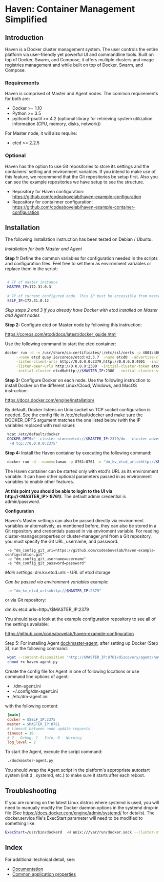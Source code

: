 # Haven: Container Management Simplified
 
## Introduction
Haven is a Docker cluster management system. The user controls the entire platform via user-friendly yet powerful UI and 
commandline tools. Built on top of Docker, Swarm, and Compose, it offers multiple clusters and image registries management 
and while built on top of Docker, Swarm, and Compose.

### Requirements

Haven is comprised of Master and Agent nodes. The common requirements for both are: 
 
 * Docker >= 1.10
 * Python >= 3.5
 * python3-psutil >= 4.2 (optional library for retrieving system utilization information (CPU, memory, disks, network))
 
For Master node, it will also require:
 
 * etcd >= 2.2.5

### Optional 

Haven has the option to use Git repositories to store its settings and the containers' setting and environment variables. If
you intend to make use of this feature, we recommend that the Git repositories be setup first.  Also you can see the example
repositories we have setup to see the structure.

* Repository for Haven configuration: https://github.com/codeabovelab/haven-example-configuration
* Repository for containner configuration: https://github.com/codeabovelab/haven-example-container-configuration

## Installation

The following installation instruction has been tested on Debian / Ubuntu.

*Installation for both Master and Agent*

**Step 1:** Define the common variables for configuration needed in the scripts and configuration files.  Feel free to set them as 
 environment variables or replace them in the script:
 
```sh
 
 # IP of master instance
 MASTER_IP=172.31.0.3 
 
 # IP of current configured node. This IP must be accessible from master instance
 SELF_IP=172.31.0.12
```

*Skip steps 2 and 3 if you already have Docker with etcd installed on Master and Agent nodes* 

**Step 2:** Configure etcd on Master node by following this instruction:
 
https://coreos.com/etcd/docs/latest/docker_guide.html

Use the following command to start the etcd container: 
```sh
docker run -d -v /usr/share/ca-certificates/:/etc/ssl/certs -p 4001:4001 -p 2380:2380 -p 2379:2379 \
     --name etcd quay.io/coreos/etcd:v2.3.7  -name etcd0  -advertise-client-urls http://$MASTER_IP:2379,http://$MASTER_IP:4001 \
     -listen-client-urls http://0.0.0.0:2379,http://0.0.0.0:4001  -initial-advertise-peer-urls http://$MASTER_IP:2380 \
     -listen-peer-urls http://0.0.0.0:2380  -initial-cluster-token etcd-cluster-1 \
     -initial-cluster etcd0=http://$MASTER_IP:2380  -initial-cluster-state new

```

**Step 3:** Configure Docker on each node. Use the following instruction to install Docker on the different Linux/Cloud, Windows, 
and MacOS instruction:
 
 https://docs.docker.com/engine/installation/
 
 By default, Docker listens on Unix socket so TCP socket configuration is needed. See the config file in /etc/default/docker 
 and make sure the DOCKER_OPTS argument matches the one listed below (with the IP variables replaced with real value):
  
```sh
 %cat /etc/default/docker
 DOCKER_OPTS="--cluster-store=etcd://$MASTER_IP:2379/dn --cluster-advertise=$SELF_IP:2375 \
  -H tcp://0.0.0.0:2375"
```
 
**Step 4:** Install the Haven container by executing the following command:
 
```sh
 docker run -d --name=cluman -p 8761:8761 -e "dm_kv_etcd_urls=http://$MASTER_IP:2379" codeabovelab/cluster-manager

```
 
The Haven container can be started only with etcd's URL as its environment variable. It can have other optional parameters 
passed in as environment variables to enable other features. 

**At this point you should be able to login to the UI via http://<MASTER_IP>:8761/.**  The default admin credential is 
admin/password.

**Configuration**

Haven's Master settings can also be passed directly via environment variables or alternatively, as mentioned before, they can 
also be stored in a Git repository and credentials passed in via enviroment variable. For reading cluster-manager.properties or 
cluster-manager.yml from a Git repository, you must specify the Git URL, username, and password:

```properties
 -e "dm_config_git_uri=https://github.com/codeabovelab/haven-example-configuration.git"
 -e "dm_config_git_username=username"
 -e "dm_config_git_password=password"
```

*Main settings:*
dm.kv.etcd.urls - URL of etcd storage

*Can be passed via environment variables*
example: 
```sh
 -e "dm_kv_etcd_urls=http://$MASTER_IP:2379" 
```
or via Git repository:

dm.kv.etcd.urls=http://$MASTER_IP:2379

You should take a look at the example configuration repository to see all of the settings available:

https://github.com/codeabovelab/haven-example-configuration


Step 5: For installing Agent [dockmaster-agent](/doc/agent.md), after setting up Docker (Step 3), run the following command:
 
```sh
 wget --content-disposition 'http://$MASTER_IP:8761/discovery/agent/haven-agent.py?node=$SELF_IP:2375'
 chmod +x haven-agent.py
```
 
 Create the config file for Agent in one of following locations or use command line options of agent: 
 
 * ./dm-agent.ini
 * ~/.config/dm-agent.ini
 * /etc/dm-agent.ini
 
with the following content:
 
```ini
 [main]
 docker = $SELF_IP:2375
 master = $MASTER_IP:8761
 # timeout between node update requests
 timeout = 10 
 # 2 - Debug, 1 - Info, 0 - Warning
 log_level = 2 
```
 
To start the Agent, execute the script command:
```sh
 ./dockmaster-agent.py
```

You should wrap the Agent script in the platform's appropriate autostart system (init.d , systemd, etc.) to make sure it starts 
after each reboot.
  
## Troubleshooting ##
If you are running on the latest Linux distros where systemd is used, you will need to manually modify the Docker daemon 
options in the systemd drop-in file (See https://docs.docker.com/engine/admin/systemd/ for details). The docker.service file's 
ExecStart parameter will need to be modified to something like:

```sh
ExecStart=/usr/bin/dockerd  -H unix:///var/run/docker.sock --cluster-store=etcd://<MASTER_IP>:2379/dn --cluster-advertise=eth0:2375 -H tcp://0.0.0.0:2375
```

## Index ##

For additional technical detail, see:

* [Documentation](/doc/)
* [Common application properties](https://github.com/codeabovelab/haven-example-configuration/blob/master/cluster-manager.properties)
